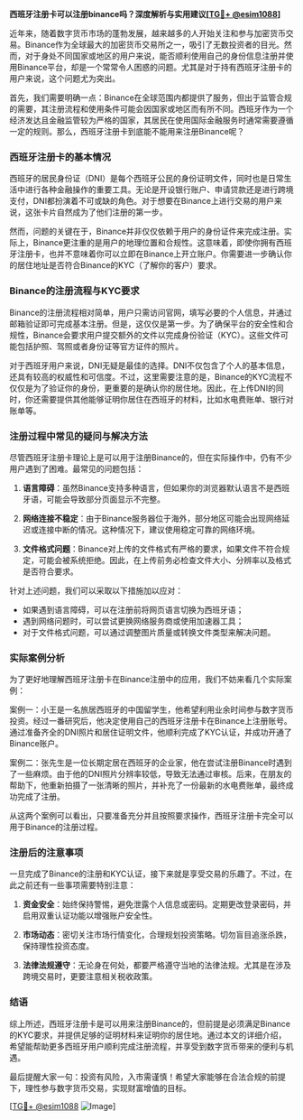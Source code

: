 **西班牙注册卡可以注册binance吗？深度解析与实用建议[[TG💪+ @esim1088](https://t.me/s/esim1088)]**

近年来，随着数字货币市场的蓬勃发展，越来越多的人开始关注和参与加密货币交易。Binance作为全球最大的加密货币交易所之一，吸引了无数投资者的目光。然而，对于身处不同国家或地区的用户来说，能否顺利使用自己的身份信息注册并使用Binance平台，却是一个常常令人困惑的问题。尤其是对于持有西班牙注册卡的用户来说，这个问题尤为突出。

首先，我们需要明确一点：Binance在全球范围内都提供了服务，但出于监管合规的需要，其注册流程和使用条件可能会因国家或地区而有所不同。西班牙作为一个经济发达且金融监管较为严格的国家，其居民在使用国际金融服务时通常需要遵循一定的规则。那么，西班牙注册卡到底能不能用来注册Binance呢？

### 西班牙注册卡的基本情况

西班牙的居民身份证（DNI）是每个西班牙公民的身份证明文件，同时也是日常生活中进行各种金融操作的重要工具。无论是开设银行账户、申请贷款还是进行跨境支付，DNI都扮演着不可或缺的角色。对于想要在Binance上进行交易的用户来说，这张卡片自然成为了他们注册的第一步。

然而，问题的关键在于，Binance并非仅仅依赖于用户的身份证件来完成注册。实际上，Binance更注重的是用户的地理位置和合规性。这意味着，即使你拥有西班牙注册卡，也并不意味着你可以立即在Binance上开立账户。你需要进一步确认你的居住地址是否符合Binance的KYC（了解你的客户）要求。

### Binance的注册流程与KYC要求

Binance的注册流程相对简单，用户只需访问官网，填写必要的个人信息，并通过邮箱验证即可完成基本注册。但是，这仅仅是第一步。为了确保平台的安全性和合规性，Binance会要求用户提交额外的文件以完成身份验证（KYC）。这些文件可能包括护照、驾照或者身份证等官方证件的照片。

对于西班牙用户来说，DNI无疑是最佳的选择。DNI不仅包含了个人的基本信息，还具有较高的权威性和可信度。不过，这里需要注意的是，Binance的KYC流程不仅仅是为了验证你的身份，更重要的是确认你的居住地。因此，在上传DNI的同时，你还需要提供其他能够证明你居住在西班牙的材料，比如水电费账单、银行对账单等。

### 注册过程中常见的疑问与解决方法

尽管西班牙注册卡理论上是可以用于注册Binance的，但在实际操作中，仍有不少用户遇到了困难。最常见的问题包括：

1. **语言障碍**：虽然Binance支持多种语言，但如果你的浏览器默认语言不是西班牙语，可能会导致部分页面显示不完整。
   
2. **网络连接不稳定**：由于Binance服务器位于海外，部分地区可能会出现网络延迟或连接中断的情况。这种情况下，建议使用稳定可靠的网络环境。

3. **文件格式问题**：Binance对上传的文件格式有严格的要求，如果文件不符合规定，可能会被系统拒绝。因此，在上传前务必检查文件大小、分辨率以及格式是否符合要求。

针对上述问题，我们可以采取以下措施加以应对：

- 如果遇到语言障碍，可以在注册前将网页语言切换为西班牙语；
- 遇到网络问题时，可以尝试更换网络服务商或使用加速器工具；
- 对于文件格式问题，可以通过调整图片质量或转换文件类型来解决问题。

### 实际案例分析

为了更好地理解西班牙注册卡在Binance注册中的应用，我们不妨来看几个实际案例：

案例一：小王是一名旅居西班牙的中国留学生，他希望利用业余时间参与数字货币投资。经过一番研究后，他决定使用自己的西班牙注册卡在Binance上注册账号。通过准备齐全的DNI照片和居住证明文件，他顺利完成了KYC认证，并成功开通了Binance账户。

案例二：张先生是一位长期定居在西班牙的企业家，他在尝试注册Binance时遇到了一些麻烦。由于他的DNI照片分辨率较低，导致无法通过审核。后来，在朋友的帮助下，他重新拍摄了一张清晰的照片，并补充了一份最新的水电费账单，最终成功完成了注册。

从这两个案例可以看出，只要准备充分并且按照要求操作，西班牙注册卡完全可以用于Binance的注册过程。

### 注册后的注意事项

一旦完成了Binance的注册和KYC认证，接下来就是享受交易的乐趣了。不过，在此之前还有一些事项需要特别注意：

1. **资金安全**：始终保持警惕，避免泄露个人信息或密码。定期更改登录密码，并启用双重认证功能以增强账户安全性。

2. **市场动态**：密切关注市场行情变化，合理规划投资策略。切勿盲目追涨杀跌，保持理性投资态度。

3. **法律法规遵守**：无论身在何处，都要严格遵守当地的法律法规。尤其是在涉及跨境交易时，更要注意相关税收政策。

### 结语

综上所述，西班牙注册卡是可以用来注册Binance的，但前提是必须满足Binance的KYC要求，并提供足够的证明材料来证明你的居住地。通过本文的详细介绍，希望能帮助更多西班牙用户顺利完成注册流程，并享受到数字货币带来的便利与机遇。

最后提醒大家一句：投资有风险，入市需谨慎！希望大家能够在合法合规的前提下，理性参与数字货币交易，实现财富增值的目标。

[[TG💪+ @esim1088](https://t.me/s/esim1088) ![Image](https://i.postimg.cc/4NQfJmqS/Snipaste-2025-05-13-00-14-12.png)]